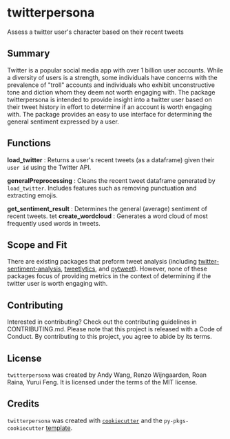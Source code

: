 # twitterpersona

Assess a twitter user's character  based on their recent tweets

## Summary

Twitter is a popular social media app with over 1 billion user accounts. While a diversity of users is a strength, some individuals have concerns with the prevalence of "troll" accounts and individuals who exhibit unconstructive tone and diction whom they deem not worth engaging with.
The package twitterpersona is intended to provide insight into a twitter user based on their tweet history in effort to determine if an account is worth engaging with. The package provides an easy to use interface for determining the general sentiment expressed by a user.

## Functions

**load_twitter** : Returns a user's recent tweets (as a dataframe) given their `user id` using the Twitter API.

**generalPreprocessing** : Cleans the recent tweet dataframe generated by `load_twitter`. Includes features such as removing punctuation and extracting emojis.

**get_sentiment_result** : Determines the general (average) sentiment of recent tweets.
 tet
**create_wordcloud** : Generates a word cloud of most frequently used words in tweets.

## Scope and Fit

There are existing packages that preform tweet analysis (including [twitter-sentiment-analysis](https://github.com/abdulfatir/twitter-sentiment-analysis), [tweetlytics](https://github.com/UBC-MDS/tweetlytics), and [pytweet](https://github.com/UBC-MDS/pytweet)). However, none of these packages focus of providing metrics in the context of determining if the twitter user is worth engaging with.

## Contributing

Interested in contributing? Check out the contributing guidelines in CONTRIBUTING.md. Please note that this project is released with a Code of Conduct. By contributing to this project, you agree to abide by its terms.

## License

`twitterpersona` was created by Andy Wang, Renzo Wijngaarden, Roan Raina, Yurui Feng. It is licensed under the terms of the MIT license.

## Credits

`twitterpersona` was created with [`cookiecutter`](https://cookiecutter.readthedocs.io/en/latest/) and the `py-pkgs-cookiecutter` [template](https://github.com/py-pkgs/py-pkgs-cookiecutter).
